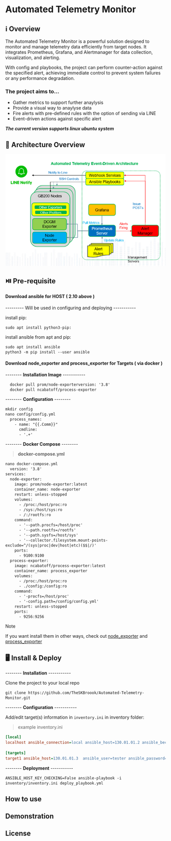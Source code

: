 
# Automated Telemetry Monitor

## ℹ️ Overview

The Automated Telemetry Monitor is a powerful solution designed to monitor and manage telemetry data efficiently from target nodes. It integrates Prometheus, Grafana, and Alertmanager for data collection, visualization, and alerting.  

With config and playbooks, the project can perform counter-action against the specified alert, achieving immediate control to prevent system failures or any performance degradation.


### The project aims to...
- Gather metrics to support further anaylysis
- Provide a visual way to anaylyse data
- Fire alerts with pre-defined rules with the option of sending via LINE
- Event-driven actions against specific alert

__*The current version supports linux ubuntu system*__  

## 📜 Architecture Overview
![Architecture Overview](https://github.com/TheSKBroook/Automated-Telemetry-Monitor/blob/main/image/images/architecture.png?raw=true)


## ⏯️ Pre-requisite 

#### __Download ansible for HOST ( 2.10 above )__  

--------- Will be used in configuring and deploying -----------  

install pip:  

~~~
sudo apt install python3-pip:
~~~

install ansible from apt and pip:
~~~
sudo apt install ansible
python3 -m pip install --user ansible
~~~

#### __Download node_exporter and process_exporter for Targets ( via docker )__  

-------- __Installation Image__ ----------- 

~~~
  docker pull prom/node-exporterversion: '3.8'
  docker pull ncabatoff/process-exporter
~~~  

-------- __Configuration__ --------  

~~~
mkdir config
nano config/config.yml
  process_names:
    - name: "{{.Comm}}"
      cmdline:
      - '.+'
~~~

-------- __Docker Compose__ --------  

> __docker-compose.yml__
~~~
nano docker-compose.yml
  version: '3.8'
services:
  node-exporter:
    image: prom/node-exporter:latest
    container_name: node-exporter
    restart: unless-stopped
    volumes:
      - /proc:/host/proc:ro
      - /sys:/host/sys:ro
      - /:/rootfs:ro
    command:
      - '--path.procfs=/host/proc'
      - '--path.rootfs=/rootfs'
      - '--path.sysfs=/host/sys'
      - '--collector.filesystem.mount-points-exclude=^/(sys|proc|dev|host|etc)($$|/)'
    ports:
      - 9100:9100
  process-exporter:
    image: ncabatoff/process-exporter:latest
    container_name: process_exporter
    volumes:
      - /proc:/host/proc:ro
      - ./config:/config:ro
    command:
      - '-procfs=/host/proc'
      - '-config.path=/config/config.yml'
    restart: unless-stopped
    ports:
      - 9256:9256
~~~

> [!NOTE]
> If you want install them in other ways, check out [node_exporter](https://prometheus.io/docs/guides/node-exporter/) and [process_exporter](https://github.com/ncabatoff/process-exporter)


## 🖥️ Install & Deploy
-------- __Installation__ -----------  

Clone the project to your local repo
~~~
git clone https://github.com/TheSKBroook/Automated-Telemetry-Monitor.git
~~~
-------- __Configuration__ -----------  

Add/edit target(s) information in `inventory.ini` in inventory folder:  

> example inventory.ini
~~~INI
[local]
localhost ansible_connection=local ansible_host=130.01.01.2 ansible_become_password=password tocken=

[targets]
target1 ansible_host=130.01.01.3  ansible_user=tester ansible_password=password ansible_become_password=password
~~~

-------- __Deployment__ -----------  

~~~
ANSIBLE_HOST_KEY_CHECKING=False ansible-playbook -i inventory/inventory.ini deploy_playbook.yml
~~~


## How to use


## Demonstration

## License



